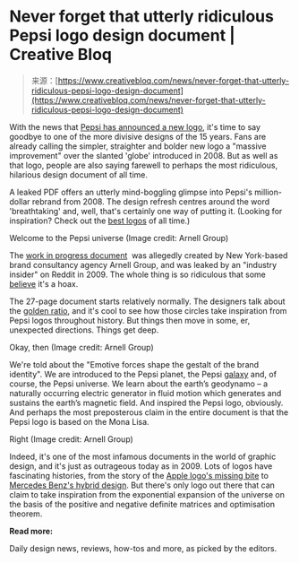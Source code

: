 <!--yml
category: 未分类
date: 2024-05-29 12:45:08
-->

# Never forget that utterly ridiculous Pepsi logo design document | Creative Bloq

> 来源：[https://www.creativebloq.com/news/never-forget-that-utterly-ridiculous-pepsi-logo-design-document](https://www.creativebloq.com/news/never-forget-that-utterly-ridiculous-pepsi-logo-design-document)

With the news that [Pepsi has announced a new logo](https://www.creativebloq.com/news/new-pepsi-logo), it's time to say goodbye to one of the more divisive designs of the 15 years. Fans are already calling the simpler, straighter and bolder new logo a "massive improvement" over the slanted 'globe' introduced in 2008\. But as well as that logo, people are also saying farewell to perhaps the most ridiculous, hilarious design document of all time.

A leaked PDF offers an utterly mind-boggling glimpse into Pepsi's million-dollar rebrand from 2008\. The design refresh centres around the word 'breathtaking' and, well, that's certainly one way of putting it. (Looking for inspiration? Check out the [best logos](https://www.creativebloq.com/features/best-logos) of all time.)

Welcome to the Pepsi universe (Image credit: Arnell Group)

The [work in progress document](https://www.goldennumber.net/wp-content/uploads/pepsi-arnell-021109.pdf)  was allegedly created by New York-based brand consultancy agency Arnell Group, and was leaked by an "industry insider" on Reddit in 2009\. The whole thing is so ridiculous that some [believe](https://www.telegraph.co.uk/news/newstopics/howaboutthat/4591892/Pepsi-logo-design-document-sparks-internet-hoax-debate.html) it's a hoax. 

The 27-page document starts relatively normally. The designers talk about the [golden ratio](https://www.creativebloq.com/design/designers-guide-golden-ratio-12121546), and it's cool to see how those circles take inspiration from Pepsi logos throughout history. But things then move in some, er, unexpected directions. Things get deep. 

Okay, then (Image credit: Arnell Group)

We're told about the "Emotive forces shape the gestalt of the brand identity". We are introduced to the Pepsi planet, the Pepsi [galaxy](https://www.creativebloq.com/tag/samsung-galaxy) and, of course, the Pepsi universe. We learn about the earth’s geodynamo – a naturally occurring electric generator in fluid motion which generates and sustains the earth’s magnetic field. And inspired the Pepsi logo, obviously. And perhaps the most preposterous claim in the entire document is that the Pepsi logo is based on the Mona Lisa. 

Right (Image credit: Arnell Group)

Indeed, it's one of the most infamous documents in the world of graphic design, and it's just as outrageous today as in 2009\. Lots of logos have fascinating histories, from the story of the [Apple logo's missing bite](https://www.creativebloq.com/news/apple-logo-history) to [Mercedes Benz's hybrid design](https://www.creativebloq.com/news/porsche-unseen-conceptshttps://www.creativebloq.com/news/mercedes-logo). But there's only logo out there that can claim to take inspiration from the exponential expansion of the universe on the basis of the positive and negative definite matrices and optimisation theorem.

**Read more:**

Daily design news, reviews, how-tos and more, as picked by the editors.